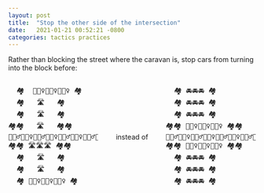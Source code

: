 ```yaml
---
layout: post
title:  "Stop the other side of the intersection"
date:   2021-01-21 00:52:21 -0800
categories: tactics practices
---
```


Rather than blocking the street where the caravan is, stop cars from turning into the block before:
<div style="display: flex; flex-direction: row; justify-content: center; align-items: center">
<pre>
  🏘  🚴🏼‍♀️🚴🏼‍♀️🚴🏼‍♀️ 🏘
  🏘   🛣   🏘
  🏘   🛣   🏘
🏘🏘   🛣   🏘🏘
🚶🏽‍♂️🚶🏽‍♀️🚶🏽‍♂️🚶🏽‍♀️🚶🏽‍♂️🚶🏽‍♀️🚶🏽‍♂️🚶🏽‍♀️
🏘🏘 🛣🛣🛣 🏘🏘
  🏘   🛣   🏘
  🏘   🛣   🏘
  🏘 🚴🏼‍♀️🚴🏼‍♀️🚴🏼‍♀️ 🏘
</pre>
<span style="width: 30%; text-align:center;">instead of</span>
<pre>
  🏘 🚘🚘🚘 🏘
  🏘 🚘🚘🚘 🏘
  🏘 🚘🚘🚘 🏘
🏘🏘 🚴🏼‍♀️🚴🏼‍♀️🚴🏼‍♀️ 🏘🏘
🚶🏽‍♂️🚶🏽‍♀️🚶🏽‍♂️🚶🏽‍♀️🚶🏽‍♂️🚶🏽‍♀️🚶🏽‍♂️🚶🏽‍♀️
🏘🏘 🚴🏼‍♀️🚴🏼‍♀️🚴🏼‍♀️ 🏘🏘
  🏘 🚘🚘🚘 🏘
  🏘 🚘🚘🚘 🏘
  🏘 🚘🚘🚘 🏘
</pre>
</div>